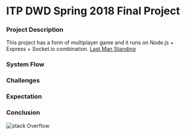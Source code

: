 # ITP DWD Spring 2018 Final Project

### Project Description
This project has a form of multiplayer game and it runs on Node.js + Express + Socket.io combination. [Last Man Standing](https://pheonise.itch.io/last-man-standing)

### System Flow
### Challenges
### Expectation
### Conclusion

![stack Overflow](http://lmsotfy.com/so.png)
